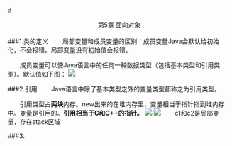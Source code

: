 #<center>第5章 面向对象</center>
<br>
###1.类的定义
&emsp;&emsp;局部变量和成员变量的区别：成员变量Java会默认给初始化，不会报错。局部变量没有初始值会报错。

&emsp;&emsp;成员变量可以使Java语言中的任何一种数据类型（包括基本类型和引用类型）。默认值如下图：
![](http://i.imgur.com/A8a57F0.png)

###2.引用
&emsp;&emsp;Java语言中除了基本类型之外的变量类型都称之为引用类型。

&emsp;&emsp;引用类型占**两块**内存。new出来的在堆内存里，变量相当于指针指到堆内存中。变量是引用的。**引用相当于C和C++的指针。**
![](http://i.imgur.com/7tPbTZ8.png)
![](http://i.imgur.com/PqrSddW.png)
&emsp;&emsp;c1和c2是局部变量，存在stack区域

###3. 